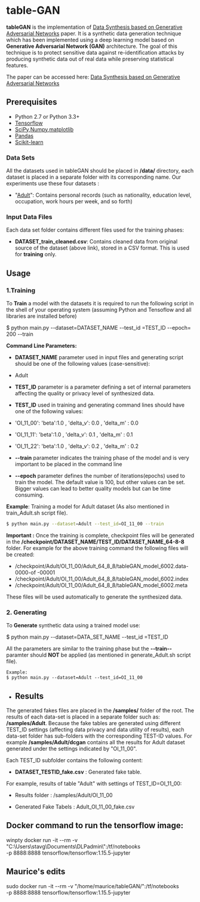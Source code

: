 # table-GAN
**tableGAN** is the implementation of [Data Synthesis based on Generative Adversarial Networks](http://www.vldb.org/pvldb/vol11/p1071-park.pdf "tableGAN") paper. It is a synthetic data generation technique which has been implemented using a deep learning model based on **Generative Adversarial Network (GAN)** architecture. The goal of this technique is to protect sensitive data against re-identification attacks by producing synthetic data out of real data while preserving statistical features. 

The paper can be accessed here: [Data Synthesis based on Generative Adversarial Networks](http://www.vldb.org/pvldb/vol11/p1071-park.pdf "tableGAN")

## Prerequisites

- Python 2.7 or Python 3.3+
- [Tensorflow](https://www.tensorflow.org/)
- [SciPy,Numpy,matplotlib](http://www.scipy.org/)
- [Pandas](https://pandas.pydata.org/)
- [Scikit-learn](http://scikit-learn.org)



### Data Sets 
All the datasets used in tableGAN should be placed in **/data/** directory, each dataset is placed in a separate folder with its corresponding name. Our experiments use these four datasets :
- "[Adult](https://archive.ics.uci.edu/ml/machine-learning-databases/adult)": Contains personal records (such as nationality, education level, occupation, work hours per week, and so forth)

### Input Data Files
Each data set folder contains different files used for the training phases:
- **DATASET_train_cleaned.csv**: Contains cleaned data from original source of the dataset (above link), stored in a CSV format. This is used for **training** only.

## Usage

### 1.Training

To **Train** a model with the datasets it is required to run the following script in the shell of your operating system (assuming Python and Tensoflow and all libraries are installed before)

$ python main.py 
--dataset=DATASET_NAME 
--test_id =TEST_ID 
--epoch= 200
--train

**Command Line Parameters:**


- **DATASET_NAME** parameter used in input files and generating script should be one of the following values (case-sensitive): 
- Adult

- **TEST_ID** parameter is a parameter defining a set of internal parameters affecting the quality or privacy level of synthesized data. 

- **TEST_ID** used in training and generating command lines should have one of the following values:

- 'OI_11_00': 'beta':1.0 , 'delta_v': 0.0 , 'delta_m' : 0.0
- 'OI_11_11': 'beta':1.0 , 'delta_v': 0.1 , 'delta_m' : 0.1 
- 'OI_11_22': 'beta':1.0 , 'delta_v': 0.2 , 'delta_m' : 0.2 


- **--train** parameter indicates the training phase of the model and is very important to be placed in the command line

- **--epoch** parameter defines the number of iterations(epochs) used to train the model. The default value is 100, but other values can be set. Bigger values can lead to better quality models but can be time consuming.



**Example**: Training a model for Adult dataset  (As also mentioned in train_Adult.sh script file).

``` bash
$ python main.py --dataset=Adult --test_id=OI_11_00 --train

```

**Important :** Once the training is complete, checkpoint files will be generated in the **/checkpoint/DATASET_NAME/TEST_ID/DATASET_NAME_64-8-8** folder. For example for the above training command the  following files will be created:
- /checkpoint/Adult/OI_11_00/Adult_64_8_8/tableGAN_model_6002.data-0000-of -00001
- /checkpoint/Adult/OI_11_00/Adult_64_8_8/tableGAN_model_6002.index
- /checkpoint/Adult/OI_11_00/Adult_64_8_8/tableGAN_model_6002.meta

These files will be used automatically to generate the synthesized data.


### 2. Generating
To **Generate** synthetic data using a trained model use:

$ python main.py 
--dataset=DATA_SET_NAME 
--test_id =TEST_ID 

All the parameters are similar to the training phase but the **--train--** paramter should **NOT** be applied (as mentioned in generate_Adult.sh script file).
```
Example:
$ python main.py --dataset=Adult --test_id=OI_11_00 
```


- ## Results

The generated fakes files are placed in the **/samples/** folder of the root. The results of each data-set is placed in a separate folder such as:
**/samples/Adult**. Because the fake tables are generated using different TEST_ID settings (affecting data privacy and data utility of results), 
each data-set folder has sub-folders with the corresponding TEST-ID values. 
For example **/samples/Adult/dcgan** contains all the results for Adult dataset generated under the settings indicated by "OI_11_00".

Each TEST_ID subfolder contains the following content:
- **DATASET_TESTID_fake.csv** : Generated fake table. 

For example, results of table "Adult" with settings of TEST_ID=OI_11_00:


- Results folder : /samples/Adult/OI_11_00

- Generated Fake Tabels : Adult_OI_11_00_fake.csv




## Docker command to run the tensorflow image:
winpty docker run -it --rm -v "C:\\Users\\stavg\\Documents\\DLPadmin\\":/tf/notebooks \
-p 8888:8888 tensorflow/tensorflow:1.15.5-jupyter

## Maurice's edits
sudo docker run -it --rm -v "/home/maurice/tableGAN/":/tf/notebooks \
-p 8888:8888 tensorflow/tensorflow:1.15.5-jupyter
